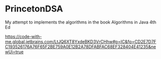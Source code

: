 # PrincetonDSA
My attempt to implements the algorithms in the book Algorithms in Java 4th Ed

https://code-with-me.global.jetbrains.com/LtJQ6XT8YxdeBKD3VrCHhw#p=IC&fp=CD2E7D7FC193526176A76F65F2BE759A0E12B2A78DFABFAC68EF328404E41235&newUi=true
